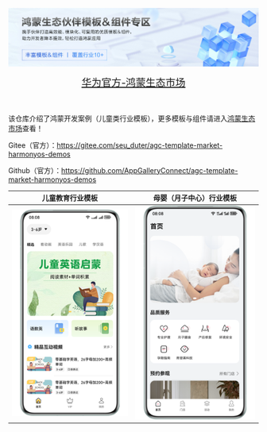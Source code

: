 ![输入图片说明](%E5%8D%8E%E4%B8%BA%E5%AE%98%E6%96%B9-%E9%B8%BF%E8%92%99%E7%94%9F%E6%80%81%E5%B8%82%E5%9C%BA.png)

<div align="center">
  <span style="font-size: 20px;">
    <a href="https://developer.huawei.com/consumer/cn/market/prod-list?origin=template">华为官方-鸿蒙生态市场</a>
  </span>
</div>

</br>
</br>

该仓库介绍了鸿蒙开发案例（儿童类行业模板），更多模板与组件请进入[鸿蒙生态市场](https://developer.huawei.com/consumer/cn/market/prod-list/4437348dd20f48249540d1b57ef2eff6/categoryL2_202410080002)查看！

Gitee（官方）：https://gitee.com/seu_duter/agc-template-market-harmonyos-demos

Github（官方）：https://github.com/AppGalleryConnect/agc-template-market-harmonyos-demos

| 儿童教育行业模板 | 母婴（月子中心）行业模板 |
|:---:|:---:|
|![输入图片说明](%E5%84%BF%E7%AB%A5%E6%95%99%E8%82%B2%E5%BA%94%E7%94%A8%E6%A8%A1%E6%9D%BF.png)| ![输入图片说明](%E6%AF%8D%E5%A9%B4%EF%BC%88%E6%9C%88%E5%AD%90%E4%B8%AD%E5%BF%83%EF%BC%89%E5%BA%94%E7%94%A8%E6%A8%A1%E6%9D%BF.png) |
